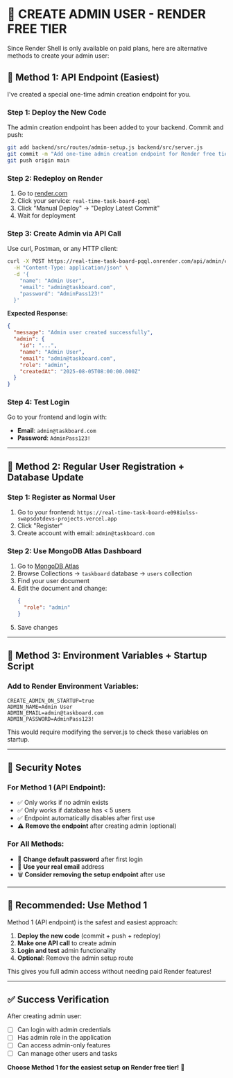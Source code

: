 # 👑 CREATE ADMIN USER - RENDER FREE TIER

Since Render Shell is only available on paid plans, here are alternative methods to create your admin user:

## 🎯 **Method 1: API Endpoint (Easiest)**

I've created a special one-time admin creation endpoint for you.

### **Step 1: Deploy the New Code**
The admin creation endpoint has been added to your backend. Commit and push:

```bash
git add backend/src/routes/admin-setup.js backend/src/server.js
git commit -m "Add one-time admin creation endpoint for Render free tier"
git push origin main
```

### **Step 2: Redeploy on Render**
1. Go to [render.com](https://render.com)
2. Click your service: `real-time-task-board-pqql`
3. Click "Manual Deploy" → "Deploy Latest Commit"
4. Wait for deployment

### **Step 3: Create Admin via API Call**
Use curl, Postman, or any HTTP client:

```bash
curl -X POST https://real-time-task-board-pqql.onrender.com/api/admin/create-first-admin \
  -H "Content-Type: application/json" \
  -d '{
    "name": "Admin User",
    "email": "admin@taskboard.com", 
    "password": "AdminPass123!"
  }'
```

**Expected Response:**
```json
{
  "message": "Admin user created successfully",
  "admin": {
    "id": "...",
    "name": "Admin User",
    "email": "admin@taskboard.com",
    "role": "admin",
    "createdAt": "2025-08-05T08:00:00.000Z"
  }
}
```

### **Step 4: Test Login**
Go to your frontend and login with:
- **Email**: `admin@taskboard.com`
- **Password**: `AdminPass123!`

---

## 🎯 **Method 2: Regular User Registration + Database Update**

### **Step 1: Register as Normal User**
1. Go to your frontend: `https://real-time-task-board-e098iulss-swapsdotdevs-projects.vercel.app`
2. Click "Register"
3. Create account with email: `admin@taskboard.com`

### **Step 2: Use MongoDB Atlas Dashboard**
1. Go to [MongoDB Atlas](https://cloud.mongodb.com)
2. Browse Collections → `taskboard` database → `users` collection
3. Find your user document
4. Edit the document and change:
   ```json
   {
     "role": "admin"
   }
   ```
5. Save changes

---

## 🎯 **Method 3: Environment Variables + Startup Script**

### **Add to Render Environment Variables:**
```env
CREATE_ADMIN_ON_STARTUP=true
ADMIN_NAME=Admin User
ADMIN_EMAIL=admin@taskboard.com
ADMIN_PASSWORD=AdminPass123!
```

This would require modifying the server.js to check these variables on startup.

---

## 🔐 **Security Notes**

### **For Method 1 (API Endpoint):**
- ✅ Only works if no admin exists
- ✅ Only works if database has < 5 users
- ✅ Endpoint automatically disables after first use
- ⚠️ **Remove the endpoint** after creating admin (optional)

### **For All Methods:**
- 🔑 **Change default password** after first login
- 📧 **Use your real email** address
- 🗑️ **Consider removing the setup endpoint** after use

---

## 🚀 **Recommended: Use Method 1**

Method 1 (API endpoint) is the safest and easiest approach:

1. **Deploy the new code** (commit + push + redeploy)
2. **Make one API call** to create admin
3. **Login and test** admin functionality
4. **Optional**: Remove the admin setup route

This gives you full admin access without needing paid Render features!

---

## ✅ **Success Verification**

After creating admin user:
- [ ] Can login with admin credentials
- [ ] Has admin role in the application
- [ ] Can access admin-only features
- [ ] Can manage other users and tasks

**Choose Method 1 for the easiest setup on Render free tier!** 🎯
